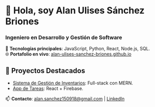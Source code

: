 # 👋 Hola, soy Alan Ulises Sánchez Briones  
### Ingeniero en Desarrollo y Gestión de Software  

🔧 **Tecnologías principales**: JavaScript, Python, React, Node.js, SQL.  
🌐 **Portafolio en vivo**: [alan-ulises-sanchez-briones.github.io](https://alan-ulises-sanchez-briones.github.io)  

## 🚀 Proyectos Destacados  
- [Sistema de Gestión de Inventarios](projects/inventario): Full-stack con MERN.  
- [App de Tareas](projects/task-app): React + Firebase.  

📫 **Contacto**: alan.sanchez150918@gmail.com | [LinkedIn](https://linkedin.com/in/tuperfil)  

